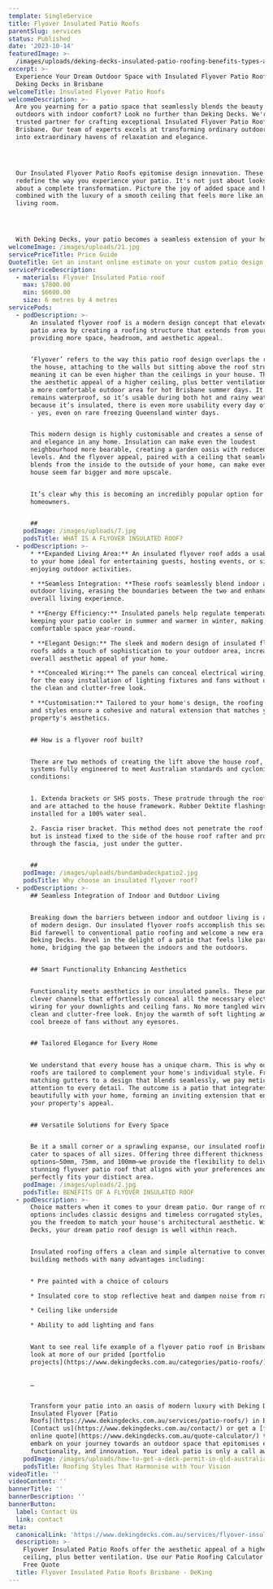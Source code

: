 ```yaml
---
template: SingleService
title: Flyover Insulated Patio Roofs
parentSlug: services
status: Published
date: '2023-10-14'
featuredImage: >-
  /images/uploads/deking-decks-insulated-patio-roofing-benefits-types-and-materials.jpg
excerpt: >-
  Experience Your Dream Outdoor Space with Insulated Flyover Patio Roofs by
  Deking Decks in Brisbane
welcomeTitle: Insulated Flyover Patio Roofs
welcomeDescription: >-
  Are you yearning for a patio space that seamlessly blends the beauty of the
  outdoors with indoor comfort? Look no further than Deking Decks. We're your
  trusted partner for crafting exceptional Insulated Flyover Patio Roofs in
  Brisbane. Our team of experts excels at transforming ordinary outdoor spaces
  into extraordinary havens of relaxation and elegance.




  Our Insulated Flyover Patio Roofs epitomise design innovation. These roofs
  redefine the way you experience your patio. It's not just about looks—it's
  about a complete transformation. Picture the joy of added space and headroom
  combined with the luxury of a smooth ceiling that feels more like an indoor
  living room. 




  With Deking Decks, your patio becomes a seamless extension of your home.
welcomeImage: /images/uploads/21.jpg
servicePriceTitle: Price Guide
QuoteTitle: Get an instant online estimate on your custom patio design
servicePriceDescription:
  - materials: Flyover Insulated Patio roof
    max: $7800.00
    min: $6600.00
    size: 6 metres by 4 metres
servicePods:
  - podDescription: >-
      An insulated flyover roof is a modern design concept that elevates your
      patio area by creating a roofing structure that extends from your home,
      providing more space, headroom, and aesthetic appeal.


      ‘Flyover’ refers to the way this patio roof design overlaps the roof of
      the house, attaching to the walls but sitting above the roof structure,
      meaning it can be even higher than the ceilings in your house. This offers
      the aesthetic appeal of a higher ceiling, plus better ventilation, meaning
      a more comfortable outdoor area for hot Brisbane summer days. It also
      remains waterproof, so it’s usable during both hot and rainy weather. And,
      because it’s insulated, there is even more usability every day of the year
      - yes, even on rare freezing Queensland winter days. 


      This modern design is highly customisable and creates a sense of luxury
      and elegance in any home. Insulation can make even the loudest
      neighbourhood more bearable, creating a garden oasis with reduced noise
      levels. And the flyover appeal, paired with a ceiling that seamlessly
      blends from the inside to the outside of your home, can make even a small
      house seem far bigger and more upscale. 


      It’s clear why this is becoming an incredibly popular option for
      homeowners. 


      ##
    podImage: /images/uploads/7.jpg
    podsTitle: WHAT IS A FLYOVER INSULATED ROOF?
  - podDescription: >-
      * **Expanded Living Area:** An insulated flyover roof adds a usable space
      to your home ideal for entertaining guests, hosting events, or simply
      enjoying outdoor activities.

      * **Seamless Integration: **These roofs seamlessly blend indoor and
      outdoor living, erasing the boundaries between the two and enhancing your
      overall living experience.

      * **Energy Efficiency:** Insulated panels help regulate temperature,
      keeping your patio cooler in summer and warmer in winter, making it a
      comfortable space year-round.

      * **Elegant Design:** The sleek and modern design of insulated flyover
      roofs adds a touch of sophistication to your outdoor area, increasing the
      overall aesthetic appeal of your home.

      * **Concealed Wiring:** The panels can conceal electrical wiring, allowing
      for the easy installation of lighting fixtures and fans without disrupting
      the clean and clutter-free look.

      * **Customisation:** Tailored to your home's design, the roofing options
      and styles ensure a cohesive and natural extension that matches your
      property's aesthetics.


      ## How is a flyover roof built?


      There are two methods of creating the lift above the house roof, with both
      systems fully engineered to meet Australian standards and cyclonic
      conditions:


      1. Extenda brackets or SHS posts. These protrude through the roof surface
      and are attached to the house framework. Rubber Dektite flashings are then
      installed for a 100% water seal.

      2. Fascia riser bracket. This method does not penetrate the roof surface
      but is instead fixed to the side of the house roof rafter and protrudes
      through the fascia, just under the gutter.


      ##
    podImage: /images/uploads/bundambadeckpatio2.jpg
    podsTitle: Why choose an insulated flyover roof?
  - podDescription: >-
      ## Seamless Integration of Indoor and Outdoor Living


      Breaking down the barriers between indoor and outdoor living is a hallmark
      of modern design. Our insulated flyover roofs accomplish this seamlessly.
      Bid farewell to conventional patio roofing and welcome a new era with
      Deking Decks. Revel in the delight of a patio that feels like part of your
      home, bridging the gap between the indoors and the outdoors.


      ## Smart Functionality Enhancing Aesthetics


      Functionality meets aesthetics in our insulated panels. These panels house
      clever channels that effortlessly conceal all the necessary electrical
      wiring for your downlights and ceiling fans. No more tangled wires, just a
      clean and clutter-free look. Enjoy the warmth of soft lighting and the
      cool breeze of fans without any eyesores.


      ## Tailored Elegance for Every Home


      We understand that every house has a unique charm. This is why our flyover
      roofs are tailored to complement your home's individual style. From
      matching gutters to a design that blends seamlessly, we pay meticulous
      attention to every detail. The outcome is a patio that integrates
      beautifully with your home, forming an inviting extension that enhances
      your property's appeal.


      ## Versatile Solutions for Every Space


      Be it a small corner or a sprawling expanse, our insulated roofing panels
      cater to spaces of all sizes. Offering three different thickness
      options—50mm, 75mm, and 100mm—we provide the flexibility to deliver a
      stunning flyover patio roof that aligns with your preferences and
      perfectly fits your distinct area.
    podImage: /images/uploads/2.jpg
    podsTitle: BENEFITS OF A FLYOVER INSULATED ROOF
  - podDescription: >-
      Choice matters when it comes to your dream patio. Our range of roofing
      options includes classic designs and timeless corrugated styles, granting
      you the freedom to match your house's architectural aesthetic. With Deking
      Decks, your dream patio roof design is well within reach.


      Insulated roofing offers a clean and simple alternative to conventional
      building methods with many advantages including:


      * Pre painted with a choice of colours

      * Insulated core to stop reflective heat and dampen noise from rain.

      * Ceiling like underside

      * Ability to add lighting and fans


      Want to see real life example of a flyover patio roof in Brisbane? Take a
      look at more of our prided [portfolio
      projects](https://www.dekingdecks.com.au/categories/patio-roofs/). 


      …


      Transform your patio into an oasis of modern luxury with Deking Decks'
      Insulated Flyover [Patio
      Roofs](https://www.dekingdecks.com.au/services/patio-roofs/) in Brisbane.
      [Contact us](https://www.dekingdecks.com.au/contact/) or get a [free
      online quote](https://www.dekingdecks.com.au/quote-calculator/) today to
      embark on your journey towards an outdoor space that epitomises elegance,
      functionality, and innovation. Your ideal patio is only a call away!
    podImage: /images/uploads/how-to-get-a-deck-permit-in-qld-australia.jpeg
    podsTitle: Roofing Styles That Harmonise with Your Vision
videoTitle: ''
videoContent: ''
bannerTitle: ''
bannerDescription: ''
bannerButton:
  label: Contact Us
  link: contact
meta:
  canonicalLink: 'https://www.dekingdecks.com.au/services/flyover-insulated-patio-roofs/'
  description: >-
    Flyover Insulated Patio Roofs offer the aesthetic appeal of a higher
    ceiling, plus better ventilation. Use our Patio Roofing Calculator for a
    Free Quote
  title: Flyover Insulated Patio Roofs Brisbane - DeKing
---
```


